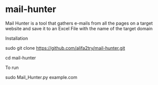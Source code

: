 # mail-hunter
Mail Hunter is a tool that gathers e-mails from all the pages on a target website and save it to an Excel File with the name of the target domain

Installation

sudo git clone https://github.com/alifa2try/mail-hunter.git

cd mail-hunter

To run 

sudo Mail_Hunter.py example.com





